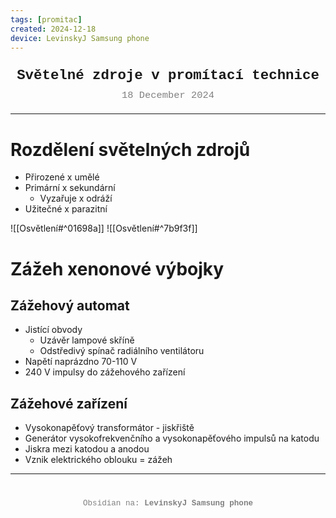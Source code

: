 ```yaml
---
tags: [promitac]
created: 2024-12-18
device: LevinskyJ Samsung phone
---
```

<div style="text-align: center; font-size: 1.6em; font-weight: bold; padding: 10px 0; font-family: Courier New">
  Světelné zdroje v promítací technice
</div>

<div style="text-align: center; color: gray; font-size: 1.1em; margin-bottom: 20px; font-family: Courier New">  18 December 2024
</div>

---

# Rozdělení světelných zdrojů 
- Přirozené x umělé 
- Primární x sekundární 
	- Vyzařuje x odráží 
- Užitečné x parazitní 

![[Osvětlení#^01698a]]
![[Osvětlení#^7b9f3f]] 

# Zážeh xenonové výbojky 
## Zážehový automat 
- Jistící obvody 
	- Uzávěr lampové skříně 
	- Odstředivý spínač radiálního ventilátoru 
- Napětí naprázdno 70-110 V
- 240 V impulsy do zážehového zařízení
## Zážehové zařízení 
- Vysokonapěťový transformátor - jiskřiště 
- Generátor vysokofrekvenčního a vysokonapěťového impulsů na katodu 
- Jiskra mezi katodou a anodou 
- Vznik elektrického oblouku = zážeh 

---

<div style="text-align: center; color: gray; font-size: 0.9em; margin-top: 40px; font-family: Courier New">
  Obsidian na: <strong>LevinskyJ Samsung phone</strong>
</div>
